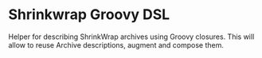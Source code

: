 Shrinkwrap Groovy DSL
=====================

Helper for describing ShrinkWrap archives using Groovy closures. This will allow to reuse Archive descriptions, augment and compose them. 

